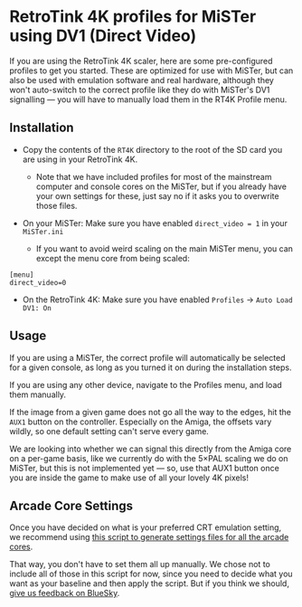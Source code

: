 # RetroTink 4K profiles for MiSTer using DV1 (Direct Video)

If you are using the RetroTink 4K scaler, here are some pre-configured profiles to get you started. These are optimized for use with MiSTer, but can also be used with emulation software and real hardware, although they won't auto-switch to the correct profile like they do with MiSTer's DV1 signalling — you will have to manually load them in the RT4K Profile menu.

## Installation

* Copy the contents of the `RT4K` directory to the root of the SD card you are using in your RetroTink 4K.

  * Note that we have included profiles for most of the mainstream computer and console cores on the MiSTer, but if you already have your own settings for these, 
just say no if it asks you to overwrite those files.

* On your MiSTer: Make sure you have enabled `direct_video = 1` in your `MiSTer.ini` 

  * If you want to avoid weird scaling on the main MiSTer menu, you can except the menu core from being scaled:

```
[menu]
direct_video=0
```

* On the RetroTink 4K: Make sure you have enabled `Profiles` → `Auto Load DV1: On`


## Usage

If you are using a MiSTer, the correct profile will automatically be selected for a given console, as long as you turned it on during the installation steps.

If you are using any other device, navigate to the Profiles menu, and load them manually.

If the image from a given game does not go all the way to the edges, hit the `AUX1` button on the controller. Especially on the Amiga, the offsets vary wildly, so one default setting can't serve every game. 

We are looking into whether we can signal this directly from the Amiga core on a per-game basis, like we currently do with the 5×PAL scaling we do on MiSTer, but this is not implemented yet — so, use that AUX1 button once you are inside the game to make use of all your lovely 4K pixels!

## Arcade Core Settings

Once you have decided on what is your preferred CRT emulation setting, we recommend using [this script to generate settings files for all the arcade cores](https://github.com/Matt-Retrogamer/mister-rt4k-dv1-profiles-generator).

That way, you don't have to set them all up manually. We chose not to include all of those in this script for now, since you need to decide what you want as your baseline and then apply the script. But if you think we should, [give us feedback on BlueSky](https://bsky.app/profile/amiga.vision).
